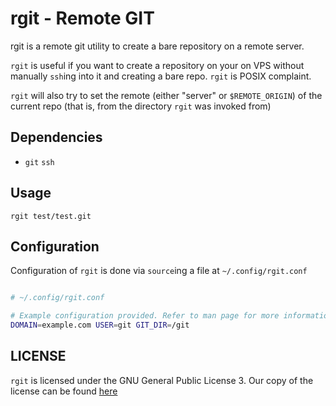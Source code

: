 # rgit - Remote GIT

rgit is a remote git utility to create a bare repository on a remote server.


`rgit` is useful if you want to create a repository on your on VPS without
manually `ssh`ing into it and creating a bare repo. `rgit` is POSIX complaint.


`rgit` will also try to set the remote (either "server" or `$REMOTE_ORIGIN`) of
the current repo (that is, from the directory `rgit` was invoked from) 

## Dependencies

- `git` `ssh`

## Usage

`rgit test/test.git`

## Configuration

Configuration of `rgit` is done via `source`ing a file at `~/.config/rgit.conf`

```sh 

# ~/.config/rgit.conf

# Example configuration provided. Refer to man page for more information.
DOMAIN=example.com USER=git GIT_DIR=/git 

```

## LICENSE

`rgit` is licensed under the GNU General Public License 3. Our copy of the
license can be found [here](./LICENSE)
